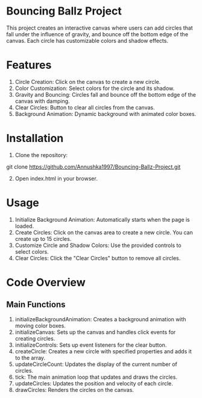 # Bouncing Ballz Project 

This project creates an interactive canvas where users can add circles that fall under the influence of gravity, and bounce off the bottom edge of the canvas. Each circle has customizable colors and shadow effects.

# Features

 1. Circle Creation: Click on the canvas to create a new circle.
 2. Color Customization: Select colors for the circle and its shadow.
 3. Gravity and Bouncing: Circles fall and bounce off the bottom edge of the canvas with damping.
 4. Clear Circles: Button to clear all circles from the canvas.
 5. Background Animation: Dynamic background with animated color boxes.

# Installation

1. Clone the repository:

git clone https://github.com/Annushka1997/Bouncing-Ballz-Project.git

2. Open index.html in your browser.

# Usage

 1. Initialize Background Animation: Automatically starts when the page is loaded.
 2. Create Circles: Click on the canvas area to create a new circle. You can create up to 15 circles.
 3. Customize Circle and Shadow Colors: Use the provided controls to select colors.
 4. Clear Circles: Click the "Clear Circles" button to remove all circles.

# Code Overview 

## Main Functions

 1. initializeBackgroundAnimation: Creates a background animation with moving color boxes.
 2. initializeCanvas: Sets up the canvas and handles click events for creating circles.
 3. initializeControls: Sets up event listeners for the clear button.
 4. createCircle: Creates a new circle with specified properties and adds it to the array.
 5. updateCircleCount: Updates the display of the current number of circles.
 6. tick: The main animation loop that updates and draws the circles.
 7. updateCircles: Updates the position and velocity of each circle.
 8. drawCircles: Renders the circles on the canvas.
